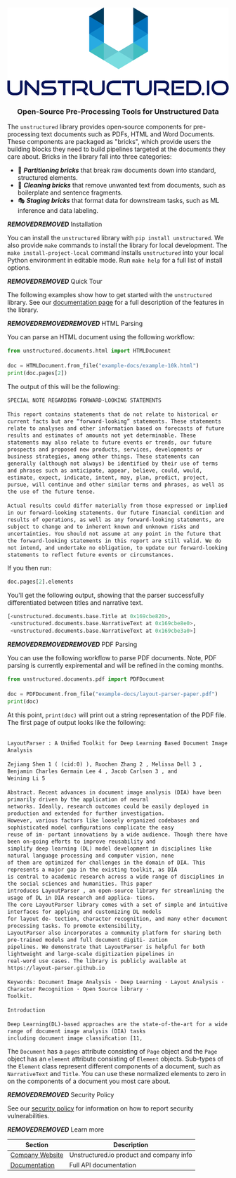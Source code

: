 <h3 align="center">
  <img
    src="https://raw.githubusercontent.com/Unstructured-IO/unstructured/main/img/unstructured_logo.png"
    height="200"
  >
</h3>

<h3 align="center">
  <p>Open-Source Pre-Processing Tools for Unstructured Data</p>
</h3>


The `unstructured` library provides open-source components for pre-processing text documents
such as PDFs, HTML and Word Documents. These components are packaged as "bricks", which provide
users the building blocks they need to build pipelines targeted at the documents they care
about. Bricks in the library fall into three categories:

- :jigsaw: ***Partitioning bricks*** that break raw documents down into standard, structured
  elements.
- :broom: ***Cleaning bricks*** that remove unwanted text from documents, such as boilerplate and
  sentence
  fragments.
- :performing_arts: ***Staging bricks*** that format data for downstream tasks, such as ML inference
  and data labeling.

***REMOVED******REMOVED*** Installation

You can install the `unstructured` library with `pip install unstructured`. We also provide
`make` commands to install the library for local development. The `make install-project-local`
command installs `unstructured` into your local Python environment in editable mode. Run
`make help` for a full list of install options.

***REMOVED******REMOVED*** Quick Tour

The following examples show how to get started with the `unstructured` library. See
our [documentation page](https://unstructured-io.github.io/unstructured) for a full description
of the features in the library.

***REMOVED******REMOVED******REMOVED*** HTML Parsing

You can parse an HTML document using the following workflow:

```python
from unstructured.documents.html import HTMLDocument

doc = HTMLDocument.from_file("example-docs/example-10k.html")
print(doc.pages[2])
```

The output of this will be the following:

```
SPECIAL NOTE REGARDING FORWARD-LOOKING STATEMENTS

This report contains statements that do not relate to historical or current facts but are “forward-looking” statements. These statements relate to analyses and other information based on forecasts of future results and estimates of amounts not yet determinable. These statements may also relate to future events or trends, our future prospects and proposed new products, services, developments or business strategies, among other things. These statements can generally (although not always) be identified by their use of terms and phrases such as anticipate, appear, believe, could, would, estimate, expect, indicate, intent, may, plan, predict, project, pursue, will continue and other similar terms and phrases, as well as the use of the future tense.

Actual results could differ materially from those expressed or implied in our forward-looking statements. Our future financial condition and results of operations, as well as any forward-looking statements, are subject to change and to inherent known and unknown risks and uncertainties. You should not assume at any point in the future that the forward-looking statements in this report are still valid. We do not intend, and undertake no obligation, to update our forward-looking statements to reflect future events or circumstances.
```

If you then run:

```python
doc.pages[2].elements
```

You'll get the following output, showing that the parser successfully differentiated between
titles and narrative text.

```python
[<unstructured.documents.base.Title at 0x169cbe820>,
 <unstructured.documents.base.NarrativeText at 0x169cbe8e0>,
 <unstructured.documents.base.NarrativeText at 0x169cbe3a0>]
```

***REMOVED******REMOVED******REMOVED*** PDF Parsing

You can use the following workflow to parse PDF documents. Note, PDF parsing is currently
expiremental and will be refined in the coming months.

```python
from unstructured.documents.pdf import PDFDocument

doc = PDFDocument.from_file("example-docs/layout-parser-paper.pdf")
print(doc)
```

At this point, `print(doc)` will print out a string representation of the PDF file. The
first page of output looks like the following:

```

LayoutParser : A Uniﬁed Toolkit for Deep Learning Based Document Image Analysis

Zejiang Shen 1 ( (cid:0) ), Ruochen Zhang 2 , Melissa Dell 3 , Benjamin Charles Germain Lee 4 , Jacob Carlson 3 , and
Weining Li 5

Abstract. Recent advances in document image analysis (DIA) have been primarily driven by the application of neural
networks. Ideally, research outcomes could be easily deployed in production and extended for further investigation.
However, various factors like loosely organized codebases and sophisticated model conﬁgurations complicate the easy
reuse of im- portant innovations by a wide audience. Though there have been on-going eﬀorts to improve reusability and
simplify deep learning (DL) model development in disciplines like natural language processing and computer vision, none
of them are optimized for challenges in the domain of DIA. This represents a major gap in the existing toolkit, as DIA
is central to academic research across a wide range of disciplines in the social sciences and humanities. This paper
introduces LayoutParser , an open-source library for streamlining the usage of DL in DIA research and applica- tions.
The core LayoutParser library comes with a set of simple and intuitive interfaces for applying and customizing DL models
for layout de- tection, character recognition, and many other document processing tasks. To promote extensibility,
LayoutParser also incorporates a community platform for sharing both pre-trained models and full document digiti- zation
pipelines. We demonstrate that LayoutParser is helpful for both lightweight and large-scale digitization pipelines in
real-word use cases. The library is publicly available at https://layout-parser.github.io

Keywords: Document Image Analysis · Deep Learning · Layout Analysis · Character Recognition · Open Source library ·
Toolkit.

Introduction

Deep Learning(DL)-based approaches are the state-of-the-art for a wide range of document image analysis (DIA) tasks
including document image classiﬁcation [11,
```

The `Document` has a `pages` attribute consisting of `Page` object and the `Page` object
has an `element` attribute consisting of `Element` objects. Sub-types of the `Element` class
represent different components of a document, such as `NarrativeText` and `Title`. You can use
these normalized elements to zero in on the components of a document you most care about.

***REMOVED******REMOVED*** Security Policy

See our [security policy](https://github.com/Unstructured-IO/unstructured/security/policy) for
information on how to report security vulnerabilities.

***REMOVED******REMOVED*** Learn more

| Section | Description |
|-|-|
| [Company Website](https://unstructured.io) | Unstructured.io product and company info |
| [Documentation](https://unstructured-io.github.io/unstructured) | Full API documentation |
